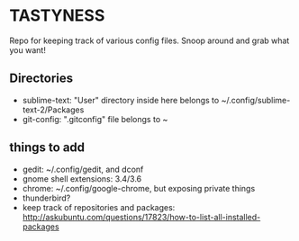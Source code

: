 # TASTYNESS
Repo for keeping track of various config files.
Snoop around and grab what you want!

## Directories

* sublime-text: "User" directory inside here belongs to ~/.config/sublime-text-2/Packages
* git-config: ".gitconfig" file belongs to ~

## things to add

* gedit: ~/.config/gedit, and dconf
* gnome shell extensions: 3.4/3.6
* chrome: ~/.config/google-chrome, but exposing private things
* thunderbird?
* keep track of repositories and packages: http://askubuntu.com/questions/17823/how-to-list-all-installed-packages
